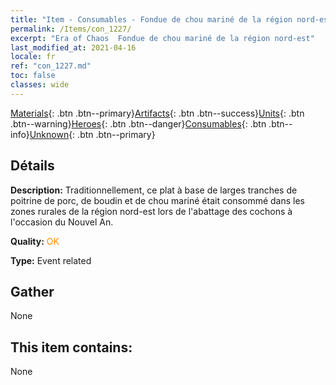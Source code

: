 ```yaml
---
title: "Item - Consumables - Fondue de chou mariné de la région nord-est"
permalink: /Items/con_1227/
excerpt: "Era of Chaos  Fondue de chou mariné de la région nord-est"
last_modified_at: 2021-04-16
locale: fr
ref: "con_1227.md"
toc: false
classes: wide
---
```

 [Materials](/fr/Items/){: .btn .btn--primary}[Artifacts](/fr/Items/Artifacts/){: .btn .btn--success}[Units](/fr/Items/Units/){: .btn .btn--warning}[Heroes](/fr/Items/Heroes/){: .btn .btn--danger}[Consumables](/fr/Items/Consumables/){: .btn .btn--info}[Unknown](/fr/Items/Unknown/){: .btn .btn--primary}

## Détails
 **Description:** Traditionnellement, ce plat à base de larges tranches de poitrine de porc, de boudin et de chou mariné était consommé dans les zones rurales de la région nord-est lors de l'abattage des cochons à l'occasion du Nouvel An.

 **Quality:** <span style="color: #FF8C00">OK</span>

 **Type:** Event related

## Gather

  None

## This item contains:

  None


